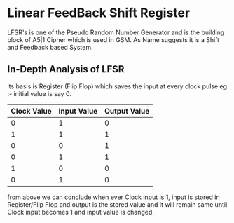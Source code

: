 # Linear FeedBack Shift Register #

LFSR's is one of the Pseudo Random Number Generator and is the building block of A5|1 Cipher which is used in GSM. As Name suggests it is a
Shift and Feedback based System. 

## In-Depth Analysis of LFSR ##

its basis is Register (Flip Flop) which saves the input at every clock pulse eg :-
initial value is say 0.

Clock Value |Input Value | Output Value
------------|-------------|-------------
0|1|0
1|1|1
0|0|1
0|1|1
1|0|0
0|1|0

from above we can conclude when ever Clock input is 1, input is stored in Register/Flip Flop and output is the stored value and it will 
remain same until Clock input becomes 1 and input value is changed.

